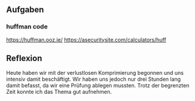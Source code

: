 ## Aufgaben

### huffman code

https://huffman.ooz.ie/
https://asecuritysite.com/calculators/huff


## Reflexion

Heute haben wir mit der verlustlosen Komprimierung begonnen und uns intensiv damit beschäftigt. Wir haben uns jedoch nur drei Stunden lang damit befasst, da wir eine Prüfung ablegen mussten. Trotz der begrenzten Zeit konnte ich das Thema gut aufnehmen.